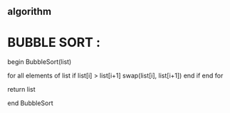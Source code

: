 ## algorithm

# BUBBLE SORT :

begin BubbleSort(list)

   for all elements of list
      if list[i] > list[i+1]
         swap(list[i], list[i+1])
      end if
   end for
   
   return list
   
end BubbleSort
